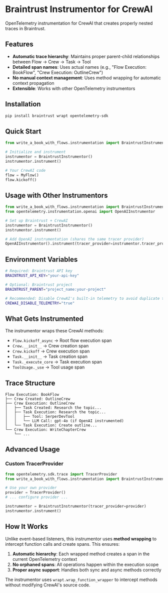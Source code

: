 # Braintrust Instrumentor for CrewAI

OpenTelemetry instrumentation for CrewAI that creates properly nested traces in Braintrust.

## Features

- **Automatic trace hierarchy**: Maintains proper parent-child relationships between Flow → Crew → Task → Tool
- **Detailed span names**: Uses actual names (e.g., "Flow Execution: BookFlow", "Crew Execution: OutlineCrew")
- **No manual context management**: Uses method wrapping for automatic context propagation
- **Extensible**: Works with other OpenTelemetry instrumentors

## Installation

```bash
pip install braintrust wrapt opentelemetry-sdk
```

## Quick Start

```python
from write_a_book_with_flows.instrumentation import BraintrustInstrumentor

# Initialize and instrument
instrumentor = BraintrustInstrumentor()
instrumentor.instrument()

# Your CrewAI code
flow = MyFlow()
flow.kickoff()
```

## Usage with Other Instrumentors

```python
from write_a_book_with_flows.instrumentation import BraintrustInstrumentor
from opentelemetry.instrumentation.openai import OpenAIInstrumentor

# Set up Braintrust + CrewAI
instrumentor = BraintrustInstrumentor()
instrumentor.instrument()

# Add OpenAI instrumentation (shares the same tracer provider)
OpenAIInstrumentor().instrument(tracer_provider=instrumentor.tracer_provider)
```

## Environment Variables

```bash
# Required: Braintrust API key
BRAINTRUST_API_KEY="your-api-key"

# Optional: Braintrust project
BRAINTRUST_PARENT="project_name:your-project"

# Recommended: Disable CrewAI's built-in telemetry to avoid duplicate traces
CREWAI_DISABLE_TELEMETRY="true"
```

## What Gets Instrumented

The instrumentor wraps these CrewAI methods:

- `Flow.kickoff_async` → Root flow execution span
- `Crew.__init__` → Crew creation span
- `Crew.kickoff` → Crew execution span
- `Task.__init__` → Task creation span
- `Task._execute_core` → Task execution span
- `ToolUsage._use` → Tool usage span

## Trace Structure

```
Flow Execution: BookFlow
├── Crew Created: OutlineCrew
├── Crew Execution: OutlineCrew
│   ├── Task Created: Research the topic...
│   ├── Task Execution: Research the topic...
│   │   ├── Tool: SerperDevTool
│   │   └── LLM Call: gpt-4o (if OpenAI instrumented)
│   └── Task Execution: Create outline...
└── Crew Execution: WriteChapterCrew
    └── ...
```

## Advanced Usage

### Custom TracerProvider

```python
from opentelemetry.sdk.trace import TracerProvider
from write_a_book_with_flows.instrumentation import BraintrustInstrumentor

# Use your own provider
provider = TracerProvider()
# ... configure provider ...

instrumentor = BraintrustInstrumentor(tracer_provider=provider)
instrumentor.instrument()
```

## How It Works

Unlike event-based listeners, this instrumentor uses **method wrapping** to intercept
function calls and create spans. This ensures:

1. **Automatic hierarchy**: Each wrapped method creates a span in the current OpenTelemetry context
2. **No orphaned spans**: All operations happen within the execution scope
3. **Proper async support**: Handles both sync and async methods correctly

The instrumentor uses `wrapt.wrap_function_wrapper` to intercept methods without
modifying CrewAI's source code.